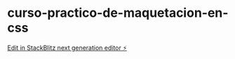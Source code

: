# curso-practico-de-maquetacion-en-css

[Edit in StackBlitz next generation editor ⚡️](https://stackblitz.com/~/github.com/Santipa21/curso-practico-de-maquetacion-en-css)
